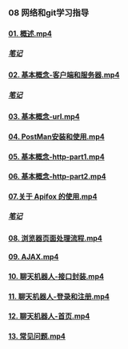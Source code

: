 ### 08 网络和git学习指导

#### 	[01. 概述.mp4](javascript:void(0);)

##### [笔记](01.%20概述/笔记.md)

#### [02. 基本概念-客户端和服务器.mp4](javascript:void(0);)

##### [笔记](02.%20基本概念-客户端和服务器/网络课件.md)

#### [03. 基本概念-url.mp4](javascript:void(0);)

#### [04. PostMan安装和使用.mp4](javascript:void(0);)

#### [05. 基本概念-http-part1.mp4](javascript:void(0);)

#### [06. 基本概念-http-part2.mp4](javascript:void(0);)

#### [07.关于 Apifox 的使用.mp4](javascript:void(0);)

##### [笔记](07.%20关于%20Apifox%20的使用/关于%20Apifox%20的使用.md)

#### [08. 浏览器页面处理流程.mp4](javascript:void(0);)

#### [09. AJAX.mp4](javascript:void(0);)

#### [10. 聊天机器人-接口封装.mp4](javascript:void(0);)

#### [11. 聊天机器人-登录和注册.mp4](javascript:void(0);)

#### [12. 聊天机器人-首页.mp4](javascript:void(0);)

#### [13. 常见问题.mp4](javascript:void(0);)
